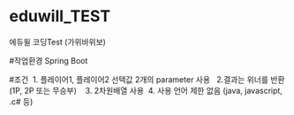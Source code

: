 # eduwill_TEST
에듀윌 코딩Test (가위바위보)


#작업환경
Spring Boot

#조건
 1. 플레이어1, 플레이어2 선택값 2개의 parameter 사용 
 2.결과는 위너를 반환 (1P, 2P 또는 무승부)  
 3. 2차원배열 사용
 4. 사용 언어 제한 없음 (java, javascript, .c# 등) 
